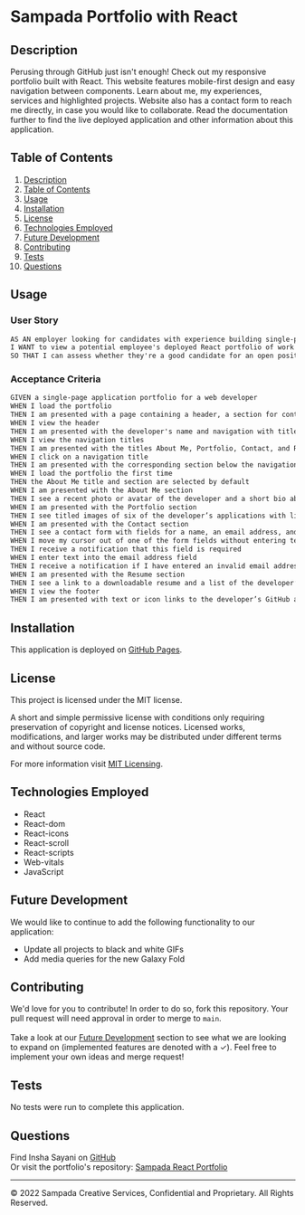 # Sampada Portfolio with React

## Description

Perusing through GitHub just isn't enough! Check out my responsive portfolio built with React. This website features mobile-first design and easy navigation between components. Learn about me, my experiences, services and highlighted projects. Website also has a contact form to reach me directly, in case you would like to collaborate. Read the documentation further to find the live deployed application and other information about this application.

## Table of Contents
1. [Description](#description)
2. [Table of Contents](#table-of-contents)
3. [Usage](#usage)
4. [Installation](#installation)
5. [License](#license)
6. [Technologies Employed](#technologies-employed)
7. [Future Development](#future-development)
8. [Contributing](#contributing)
9. [Tests](#tests)
10. [Questions](#questions)

## Usage
### User Story

```md
AS AN employer looking for candidates with experience building single-page applications
I WANT to view a potential employee's deployed React portfolio of work samples
SO THAT I can assess whether they're a good candidate for an open position
```

### Acceptance Criteria 

```md
GIVEN a single-page application portfolio for a web developer
WHEN I load the portfolio
THEN I am presented with a page containing a header, a section for content, and a footer
WHEN I view the header
THEN I am presented with the developer's name and navigation with titles corresponding to different sections of the portfolio
WHEN I view the navigation titles
THEN I am presented with the titles About Me, Portfolio, Contact, and Resume, and the title corresponding to the current section is highlighted
WHEN I click on a navigation title
THEN I am presented with the corresponding section below the navigation without the page reloading and that title is highlighted
WHEN I load the portfolio the first time
THEN the About Me title and section are selected by default
WHEN I am presented with the About Me section
THEN I see a recent photo or avatar of the developer and a short bio about them
WHEN I am presented with the Portfolio section
THEN I see titled images of six of the developer’s applications with links to both the deployed applications and the corresponding GitHub repository
WHEN I am presented with the Contact section
THEN I see a contact form with fields for a name, an email address, and a message
WHEN I move my cursor out of one of the form fields without entering text
THEN I receive a notification that this field is required
WHEN I enter text into the email address field
THEN I receive a notification if I have entered an invalid email address
WHEN I am presented with the Resume section
THEN I see a link to a downloadable resume and a list of the developer’s proficiencies
WHEN I view the footer
THEN I am presented with text or icon links to the developer’s GitHub and LinkedIn profiles, and their profile on a third platform (Stack Overflow, Twitter) 
```

## Installation
This application is deployed on [GitHub Pages](https://Sampada.github.io/sampada-react-portfolio/).



## License

This project is licensed under the MIT license.

A short and simple permissive license with conditions only requiring preservation of copyright and license notices. Licensed works, modifications, and larger works may be distributed under different terms and without source code.<p/>For more information visit [MIT Licensing](https://choosealicense.com/licenses/mit/).

## Technologies Employed
* React
* React-dom
* React-icons
* React-scroll
* React-scripts
* Web-vitals
* JavaScript

## Future Development
We would like to continue to add the following functionality to our application:
- Update all projects to black and white GIFs
- Add media queries for the new Galaxy Fold

## Contributing
We'd love for you to contribute! In order to do so, fork this repository. Your pull request will need approval in order to merge to ```main```. <br/><br/> Take a look at our [Future Development](#future-development) section to see what we are looking to expand on (implemented features are denoted with a &check;). Feel free to implement your own ideas and merge request!

## Tests
No tests were run to complete this application.

## Questions
Find Insha Sayani on [GitHub](https://github.com/Sampada14762)<br/>
Or visit the portfolio's repository: [Sampada React Portfolio](https://github.com/Sampada14762/sampada-react-portfolio)

- - -
© 2022 Sampada Creative Services, Confidential and Proprietary. All Rights Reserved.
